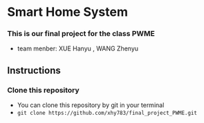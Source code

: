 # Smart Home System

### This is our final project for the class PWME

- team menber: XUE Hanyu ,  WANG Zhenyu
  

## Instructions 

### Clone this repository

- You can clone this repository by git in your terminal
- `git clone https://github.com/xhy783/final_project_PWME.git`

